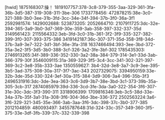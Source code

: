 [hwid]
1875168307:操！
1819107757:378-3c8-379-355-3aa-329-361-3fa-36b-3d5-387-319-308-311-3be-306
1733778456:
472878215:38e-3c0-321-388-3b0-3ee-31b-3fd-3cc-34e-34f-394-37b-3f0-36a-3f1
2592981574:
1429002688:
523873205:
2052664710:
2107911725:3dc-32e-394-365-3a9-3b0-3d7-369-30e-359-3ab-358-397-332-337-35d
3149561423:
2115564332:3eb-3fd-3c0-31b-361-3f2-3f9-335-327-382-399-3f0-307-393-375-386
3419142187:36c-307-371-35d-358-3f8-34d-37b-3a9-3e7-322-3d1-3bf-36e-3fa-318
1637466494:393-3ee-3bd-372-35a-3e2-3f5-3d5-3b0-388-3cf-326-3a2-3fe-3bf-302
1785435303:
2746913265:34f-389-336-352-330-3a2-38a-384-379-314-3e1-33d-3ab-366-379-30f
3546009115:31a-369-329-3f5-3c4-3cc-341-302-321-397-369-3c2-3e8-35b-333-3ae
1350559627: 3b4-32d-3e8-3a7-3c9-3ee-395-3b5-3ad-375-308-30a-317-3f7-3ac-343
2027329075:
3394950159:33e-32b-3de-35d-330-324-3ef-30a-315-384-3d9-306-3a4-396-35b-3f3
2496531916:3dc-3de-3ea-363-3c6-3d9-3b7-38e-3bd-3c1-373-39b-35a-305-3cb-317
2874085979:39d-336-3cd-3fe-3da-3a0-322-354-3f6-307-31e-30c-3dc-3f3-390-311
3318906399:
1709816346:3eb-3c5-38d-33e-34a-37b-35f-3a1-31a-308-3f6-304-36d-3be-336-372
2502563224:3a6-3f6-329-321-345-35e-366-3ab-3aa-3f6-3dc-398-37c-3b0-377-385
2012104859:
480093497:
3455787648:31d-324-33c-357-349-360-3f5-375-33e-3df-3fb-339-37c-332-339-398
